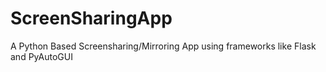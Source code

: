 # ScreenSharingApp
A Python Based Screensharing/Mirroring App using frameworks like Flask and PyAutoGUI
